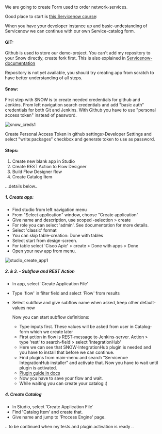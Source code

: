 
We are going to create Form used to order network-services.

Good place to start is <a href="https://developer.servicenow.com/dev.do#!/learn/courses/quebec/app_store_learnv2_aescreateappfromscratch_quebec_create_an_app_from_scratch_with_app_engine_studio">this Servicenow course</a>:


When you have your developer instance up and basic-undestanding of Servicenow we can continue with our own Service-catalog form.

#### GIT:
Github is used to store our demo-project.
You can't add my repository to your Snow directly, create fork first. 
This is also explained in <a href="https://developer.servicenow.com/dev.do#!/learn/learning-plans/quebec/new_to_servicenow/app_store_learnv2_scripting_quebec_exercise_fork_repository_and_import_application_for_the_client_side_scripting_module">Servicenow-documentation</a>

Repository is not yet available, you should try creating app from scratch to have better understanding of all steps.

#### Snow:
First step with SNOW is to create needed credentials for github and Jenkins.
From left navigation search credentials and add "basic auth" credentials for both Git and Jenkins.
With Github you have to use "personal access token" instead of password.

![snow_creds1](https://user-images.githubusercontent.com/22885213/148637912-c41d6728-07c9-493f-b062-13c4f0b0a824.png)

Create Personal Access Token in github settings>Developer Settings and select "write:packages" checkbox and generate token to use as password.


#### Steps:

1. Create new blank app in Studio
2. Create REST Action to Flow Designer
3. Build Flow Designer flow
4. Create Catalog Item

...details below..

##### 1. Create app:
- Find studio from left navigation menu
- From "Select application" window, choose "Create application"
- Give name and description, use scoped -selection > create
- For role you can select 'admin'. See documentation for more details.
- Select 'classic' format
- You can skip table-creation: Done with tables
- Select start from design-screen.
- For table select 'Cisco Apic' > create > Done with apps > Done
- Open your new app from menu.

![studio_create_app1](https://user-images.githubusercontent.com/22885213/148638689-bef1025d-a176-4e68-a89a-ed3466d07be4.png)

##### 2. & 3. - Subflow and REST Action
- In app, select 'Create Application File'
- Type 'flow' in filter field and select 'Flow' from results
- Select subflow and give subflow name when asked, keep other default-values now

  Now you can start subflow definitions:
  - Type inputs first. These values will be asked from user in Catalog-form which we create later
  - First action in flow is REST-message to Jenkins-server. Action > type 'rest' to search-field > select 'IntegrationHub'
  - Here we can see that SNOW-IntegrationHub plugin is needed and you have to install that before we can continue.
  - Find plugins from main-menu and search "Servicenoe IntegrationHub installer" and activate that. Now you have to wait until plugin is activated.
  - <a href="https://developer.servicenow.com/dev.do#!/learn/courses/quebec/app_store_learnv2_rest_quebec_rest_integrations/app_store_learnv2_rest_quebec_rest_in_integrationhub/app_store_learnv2_rest_quebec_activating_integrationhub">Plugin guide in docs</a>
  - Now you have to save your flow and wait.
  - While waiting you can create your catalog :)

##### 4. Create Catalog
- In Studio, select 'Create Application File'
- Find 'Catalog Item' and create that.
- Give name and jump to 'Process Engine' page.

.. to be continued when my tests and plugin activation is ready ..

